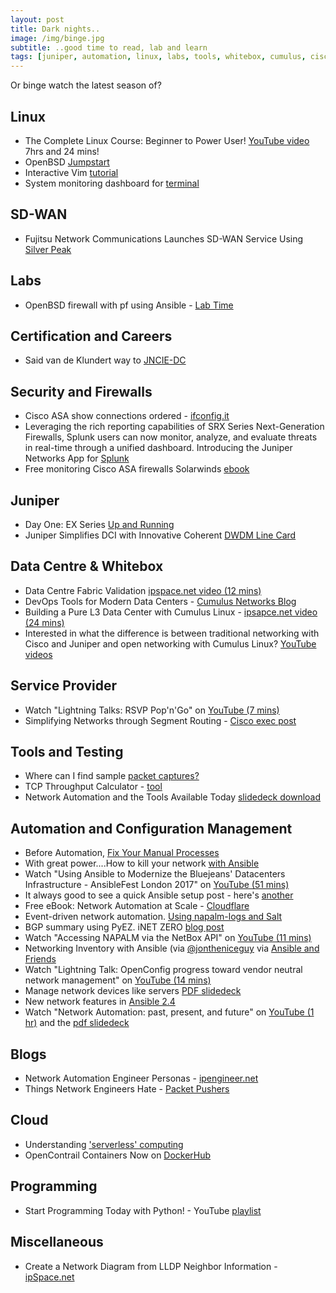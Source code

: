 ```yaml
---
layout: post
title: Dark nights..
image: /img/binge.jpg
subtitle: ..good time to read, lab and learn
tags: [juniper, automation, linux, labs, tools, whitebox, cumulus, cisco, sd-wan, certification, python, data centre]
---
```

Or binge watch the latest season of?

## Linux

* The Complete Linux Course: Beginner to Power User! [YouTube video](https://www.youtube.com/watch?v=wBp0Rb-ZJak&) 7hrs and 24 mins!
* OpenBSD [Jumpstart](http://www.openbsdjumpstart.org/#/)
* Interactive Vim [tutorial](http://www.openvim.com/)
* System monitoring dashboard for [terminal](https://github.com/aksakalli/gtop)

## SD-WAN

* Fujitsu Network Communications Launches SD-WAN Service Using [Silver Peak](http://packetpushers.net/fujitsu-network-communications-launches-sd-wan-service-using-silver-peak/)

## Labs

* OpenBSD firewall with pf using Ansible - [Lab Time](https://www.lab-time.it/2017/10/13/openbsd-firewall-with-pf-using-ansible/)

## Certification and Careers

* Said van de Klundert way to [JNCIE-DC](https://www.inetzero.com/jncie-dc-26/?__prclt=24aRG0Ym) 

## Security and Firewalls

* Cisco ASA show connections ordered - [ifconfig.it](https://www.ifconfig.it/hugo/post/asaconn/)
* Leveraging the rich reporting capabilities of SRX Series Next-Generation Firewalls, Splunk users can now monitor, analyze, and evaluate threats in real-time through a unified dashboard. Introducing the Juniper Networks App for [Splunk](https://forums.juniper.net/t5/Security-Now/Introducing-the-Juniper-Networks-App-for-Splunk-Now-Available-in/ba-p/314448)
* Free monitoring Cisco ASA firewalls Solarwinds [ebook](http://go.solarwinds.com/monitoring_firewalls_ebook?CMP=LEC-BAD-GNS3-G3_WW_X_PP_VA_CQ_EN_CISASA_X-NCNPM-X_EBOOK_300X250-X)

## Juniper

* Day One: EX Series [Up and Running](https://www.juniper.net/us/en/training/jnbooks/day-one/fabric-switching-tech-series/ex-series-up-running/?)
* Juniper Simplifies DCI with Innovative Coherent [DWDM Line Card](https://forums.juniper.net/t5/Packet-Optical-Technologies/Juniper-Simplifies-DCI-with-Innovative-Coherent-DWDM-Line-Card/ba-p/312907?)

## Data Centre & Whitebox

* Data Centre Fabric Validation [ipspace.net video (12 mins)](http://content.ipspace.net/get/3.3%20-%20Validation.mp4)
* DevOps Tools for Modern Data Centers - [Cumulus Networks Blog](https://cumulusnetworks.com/blog/devops-tools-for-modern-data-centers/)
* Building a Pure L3 Data Center with Cumulus Linux - [ipsapce.net video (24 mins)](http://content.ipspace.net/get/7.25%20-%20Building%20Pure%20L3%20Data%20Center%20with%20Cumulus%20Linux.mp4)
* Interested in what the difference is between traditional networking with Cisco and Juniper and open networking with Cumulus Linux? [YouTube videos](https://www.youtube.com/channel/UCsOdXBHhZAs3KgEBL8mdewg)

## Service Provider

* Watch "Lightning Talks: RSVP Pop'n'Go" on [YouTube (7 mins)](https://youtu.be/SDF4h0TZP3A)
* Simplifying Networks through Segment Routing - [Cisco exec post](https://blogs.cisco.com/news/simplifying-networks-through-segment-routing?)

## Tools and Testing

* Where can I find sample [packet captures?](https://enterprise.cloudshark.org/blog/how-to-get-sample-captures/)
* TCP Throughput Calculator - [tool](https://www.switch.ch/network/tools/tcp_throughput/)
* Network Automation and the Tools Available Today [slidedeck download](https://github.com/that1guy15/sdxe-2017/blob/master/Ryan%20Booth%20SDXe%20-%20Network%20Automation.pptx)

## Automation and Configuration Management

* Before Automation, [Fix Your Manual Processes](https://www.comparethecloud.net/articles/before-automation-fix-your-manual-processes/?)
* With great power....How to kill your network [with Ansible](https://networklore.com/ansible-template-caveat/)
* Watch "Using Ansible to Modernize the Bluejeans' Datacenters Infrastructure - AnsibleFest London 2017" on [YouTube (51 mins)](https://youtu.be/F156gpr32zo)
* It always good to see a quick Ansible setup post - here's [another](https://www.cyberciti.biz/faq/how-to-install-and-configure-latest-version-of-ansible-on-ubuntu-linux/)
* Free eBook: Network Automation at Scale - [Cloudflare](https://www.cloudflare.com/network-automation-at-scale-ebook/?)
* Event-driven network automation. [Using napalm-logs and Salt](https://mirceaulinic.net/2017-10-19-event-driven-network-automation/)
* BGP summary using PyEZ. iNET ZERO [blog post](https://www.inetzero.com/pyez/?__prclt=PyXipzUu)
* Watch "Accessing NAPALM via the NetBox API" on [YouTube (11 mins)](https://youtu.be/ha2kNRiO_Ng)
* Networking Inventory with Ansible (via [@jontheniceguy](https://twitter.com/JonTheNiceGuy) via [Ansible and Friends](https://hvops.com/news/ansible/)
* Watch "Lightning Talk: OpenConfig progress toward vendor neutral network management" on [YouTube (14 mins)](https://youtu.be/10rSUbeMmT4)
* Manage network devices like servers [PDF slidedeck](https://pc.nanog.org/static/published/meetings/NANOG71/1534/20171004_Ulinic_Lightning_Talk_Managing_v1.pdf)
* New network features in [Ansible 2.4](https://www.ansible.com/blog/networking-features-in-ansible-2-4?)
* Watch "Network Automation: past, present, and future" on [YouTube (1 hr)](https://youtu.be/aQFbSovedIE) and the [pdf slidedeck](https://pc.nanog.org/static/published/meetings/NANOG71/1441/20171002_Ulinic_Network_Automation_Past__v1.pdf)

## Blogs

* Network Automation Engineer Personas - [ipengineer.net](http://ipengineer.net/network-automation-engineer-personas/)
* Things Network Engineers Hate - [Packet Pushers](http://packetpushers.net/things-network-engineers-hate/)

## Cloud

* Understanding ['serverless' computing](https://www.thectoadvisor.com/blog/2017/10/24/understanding-serverless-computing?)
* OpenContrail Containers Now on [DockerHub](http://www.opencontrail.org/opencontrail-containers-now-on-dockerhub/)

## Programming

* Start Programming Today with Python! - YouTube [playlist](http://www.youtube.com/playlist?list=PLYmlEoSHldN46dpxzEgcG83VxcEr_L9zq)

## Miscellaneous

* Create a Network Diagram from LLDP Neighbor Information - [ipSpace.net](http://blog.ipspace.net/2017/10/create-network-diagram-from-lldp.html?m=1)
